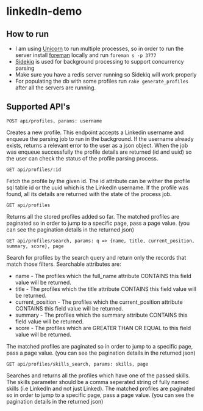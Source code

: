# linkedIn-demo

## How to run

* I am using [Unicorn](http://unicorn.bogomips.org/) to run multiple processes, so in order to run the server install [foreman](https://github.com/ddollar/foreman) locally and run `foreman s -p 3777`
* [Sidekiq](https://github.com/mperham/sidekiq) is used for background processing to support concurrency parsing
* Make sure you have a redis server running so Sidekiq will work properly
* For populating the db with some profiles run `rake generate_profiles` after all the servers are running.

## Supported API's

```
POST api/profiles, params: username
``` 
Creates a new profile. This endpoint accepts a Linkedin username and enqueue the parsing job to run in the background. If the username already exists, returns a relevant error to the user as a json object. When the job was enqueue successfully the profile details are returned (id and uuid) so the user can check the status of the profile parsing process.

```
GET api/profiles/:id
```
Fetch the profile by the given id. The id attribute can be wither the profile sql table id or the uuid which is the LinkedIn username. If the profile was found, all its details are returned with the state of the process job.

```
GET api/profiles
```
Returns all the stored profiles added so far. The matched profiles are paginated so in order to jump to a specific page, pass a page value. (you can see the pagination details in the returned json)

```
GET api/profiles/search, params: q => {name, title, current_position, summary, score}, page
```
Search for profiles by the search query and return only the records that match those filters. Searchable attributes are:
* name - The profiles which the full_name attribute CONTAINS this field value will be returned.
* title - The profiles which the title attribute CONTAINS this field value will be returned.
* current_position - The profiles which the current_position attribute CONTAINS this field value will be returned.
* summary - The profiles which the summary attribute CONTAINS this field value will be returned.
* score - The profiles which are GREATER THAN OR EQUAL to this field value will be returned.

The matched profiles are paginated so in order to jump to a specific page, pass a page value. (you can see the pagination details in the returned json)

```
GET api/profiles/skills_search, params: skills, page
```
Searches and returns all the profiles which have one of the passed skills. The skills parameter should be a comma seperated string of fully named skills (i.e LinkedIn and not just Linked).
The matched profiles are paginated so in order to jump to a specific page, pass a page value. (you can see the pagination details in the returned json)